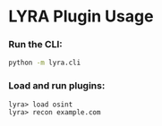 # LYRA Plugin Usage

### Run the CLI:
```bash
python -m lyra.cli
```

### Load and run plugins:
```
lyra> load osint
lyra> recon example.com
```
